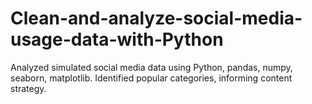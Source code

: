 # Clean-and-analyze-social-media-usage-data-with-Python
Analyzed simulated social media data using Python, pandas, numpy, seaborn, matplotlib. Identified popular categories, informing content strategy.
